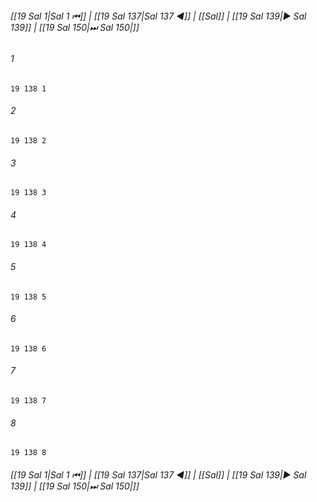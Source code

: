 
###### [[19 Sal 1|Sal 1 ⏮]] | [[19 Sal 137|Sal 137 ◀]] | [[Sal]] | [[19 Sal 139|▶ Sal 139]] | [[19 Sal 150|⏭ Sal 150|]]

###### 1
``` verse
19 138 1 
```
###### 2
``` verse
19 138 2 
```
###### 3
``` verse
19 138 3 
```
###### 4
``` verse
19 138 4 
```
###### 5
``` verse
19 138 5 
```
###### 6
``` verse
19 138 6 
```
###### 7
``` verse
19 138 7 
```
###### 8
``` verse
19 138 8 
```

###### [[19 Sal 1|Sal 1 ⏮]] | [[19 Sal 137|Sal 137 ◀]] | [[Sal]] | [[19 Sal 139|▶ Sal 139]] | [[19 Sal 150|⏭ Sal 150|]]

